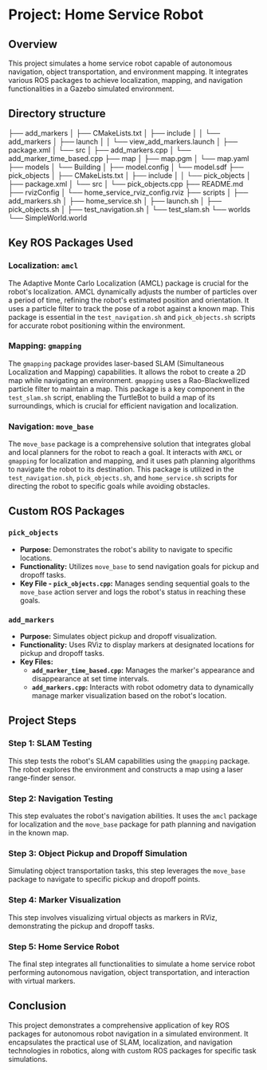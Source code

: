 # Project: Home Service Robot

## Overview
This project simulates a home service robot capable of autonomous navigation, object transportation, and environment mapping. It integrates various ROS packages to achieve localization, mapping, and navigation functionalities in a Gazebo simulated environment.

## Directory structure


├── add_markers
│   ├── CMakeLists.txt
│   ├── include
│   │   └── add_markers
│   ├── launch
│   │   └── view_add_markers.launch
│   ├── package.xml
│   └── src
│       ├── add_markers.cpp
│       └── add_marker_time_based.cpp
├── map
│   ├── map.pgm
│   └── map.yaml
├── models
│   └── Building
│       ├── model.config
│       └── model.sdf
├── pick_objects
│   ├── CMakeLists.txt
│   ├── include
│   │   └── pick_objects
│   ├── package.xml
│   └── src
│       └── pick_objects.cpp
├── README.md
├── rvizConfig
│   └── home_service_rviz_config.rviz
├── scripts
│   ├── add_markers.sh
│   ├── home_service.sh
│   ├── launch.sh
│   ├── pick_objects.sh
│   ├── test_navigation.sh
│   └── test_slam.sh
└── worlds
    └── SimpleWorld.world

## Key ROS Packages Used

### Localization: `amcl`
The Adaptive Monte Carlo Localization (AMCL) package is crucial for the robot's localization. AMCL dynamically adjusts the number of particles over a period of time, refining the robot's estimated position and orientation. It uses a particle filter to track the pose of a robot against a known map. This package is essential in the `test_navigation.sh` and `pick_objects.sh` scripts for accurate robot positioning within the environment.

### Mapping: `gmapping`
The `gmapping` package provides laser-based SLAM (Simultaneous Localization and Mapping) capabilities. It allows the robot to create a 2D map while navigating an environment. `gmapping` uses a Rao-Blackwellized particle filter to maintain a map. This package is a key component in the `test_slam.sh` script, enabling the TurtleBot to build a map of its surroundings, which is crucial for efficient navigation and localization.

### Navigation: `move_base`
The `move_base` package is a comprehensive solution that integrates global and local planners for the robot to reach a goal. It interacts with `AMCL` or `gmapping` for localization and mapping, and it uses path planning algorithms to navigate the robot to its destination. This package is utilized in the `test_navigation.sh`, `pick_objects.sh`, and `home_service.sh` scripts for directing the robot to specific goals while avoiding obstacles.

## Custom ROS Packages

### `pick_objects`
- **Purpose:** Demonstrates the robot's ability to navigate to specific locations.
- **Functionality:** Utilizes `move_base` to send navigation goals for pickup and dropoff tasks.
- **Key File - `pick_objects.cpp`:** Manages sending sequential goals to the `move_base` action server and logs the robot's status in reaching these goals.

### `add_markers`
- **Purpose:** Simulates object pickup and dropoff visualization.
- **Functionality:** Uses RViz to display markers at designated locations for pickup and dropoff tasks.
- **Key Files:**
  - **`add_marker_time_based.cpp`:** Manages the marker's appearance and disappearance at set time intervals.
  - **`add_markers.cpp`:** Interacts with robot odometry data to dynamically manage marker visualization based on the robot's location.

## Project Steps

### Step 1: SLAM Testing
This step tests the robot's SLAM capabilities using the `gmapping` package. The robot explores the environment and constructs a map using a laser range-finder sensor.

### Step 2: Navigation Testing
This step evaluates the robot's navigation abilities. It uses the `amcl` package for localization and the `move_base` package for path planning and navigation in the known map.

### Step 3: Object Pickup and Dropoff Simulation
Simulating object transportation tasks, this step leverages the `move_base` package to navigate to specific pickup and dropoff points.

### Step 4: Marker Visualization
This step involves visualizing virtual objects as markers in RViz, demonstrating the pickup and dropoff tasks.

### Step 5: Home Service Robot
The final step integrates all functionalities to simulate a home service robot performing autonomous navigation, object transportation, and interaction with virtual markers.

## Conclusion
This project demonstrates a comprehensive application of key ROS packages for autonomous robot navigation in a simulated environment. It encapsulates the practical use of SLAM, localization, and navigation technologies in robotics, along with custom ROS packages for specific task simulations.
